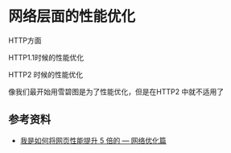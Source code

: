 # 网络层面的性能优化



HTTP方面



HTTP1.1时候的性能优化

HTTP2 时候的性能优化

像我们最开始用雪碧图是为了性能优化，但是在HTTP2 中就不适用了





## 参考资料

-   [我是如何将网页性能提升 5 倍的 — 网络优化篇](https://mp.weixin.qq.com/s?__biz=Mzg4MTYwMzY1Mw==&mid=2247496572&idx=1&sn=0708a819dd0703bdf7fd472360eacbb6&source=41#wechat_redirect)
